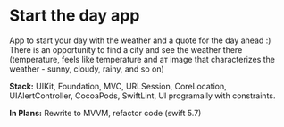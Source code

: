 # Start the day app
App to start your day with the weather and a quote for the day ahead :)
There is an opportunity to find a city and see the weather there (temperature, feels like temperature and aт image that characterizes the weather - sunny, cloudy, rainy, and so on)

**Stack:** UIKit, Foundation, MVC, URLSession, CoreLocation, UIAlertController, CocoaPods, SwiftLint, UI programally with constraints.

**In Plans:** Rewrite to MVVM, refactor code (swift 5.7)
